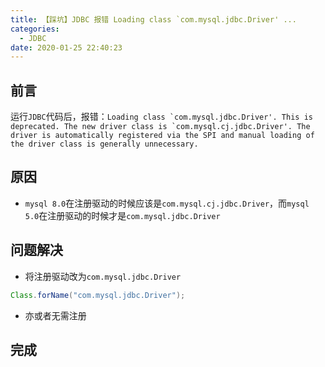```yaml
---
title: 【踩坑】JDBC 报错 Loading class `com.mysql.jdbc.Driver' ...
categories:
  - JDBC
date: 2020-01-25 22:40:23
---
```


## 前言

运行`JDBC`代码后，报错：``Loading class `com.mysql.jdbc.Driver'. This is deprecated. The new driver class is `com.mysql.cj.jdbc.Driver'. The driver is automatically registered via the SPI and manual loading of the driver class is generally unnecessary.``

<!-- more -->

## 原因

- `mysql 8.0`在注册驱动的时候应该是`com.mysql.cj.jdbc.Driver`，而`mysql 5.0`在注册驱动的时候才是`com.mysql.jdbc.Driver`

## 问题解决

- 将注册驱动改为`com.mysql.jdbc.Driver`

``` java
Class.forName("com.mysql.jdbc.Driver");
```

- 亦或者无需注册

## 完成

